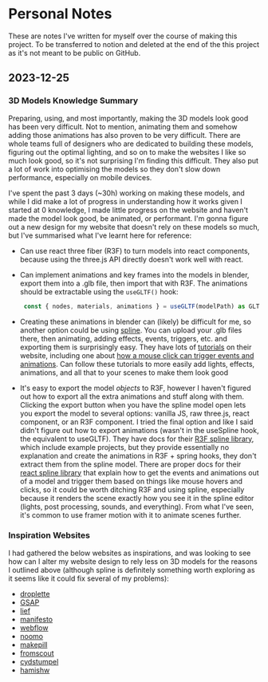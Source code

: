 # Personal Notes

These are notes I've written for myself over the course of making this project. To be transferred to notion and deleted at the end of the this project as it's not meant to be public on GitHub.

## 2023-12-25

### 3D Models Knowledge Summary

Preparing, using, and most importantly, making the 3D models look good has been very difficult. Not to mention, animating them and somehow adding those animations has also proven to be very difficult. There are whole teams full of designers who are dedicated to building these models, figuring out the optimal lighting, and so on to make the websites I like so much look good, so it's not surprising I'm finding this difficult. They also put a lot of work into optimising the models so they don't slow down performance, especially on mobile devices.

I've spent the past 3 days (~30h) working on making these models, and while I did make a lot of progress in understanding how it works given I started at 0 knowledge, I made little progress on the website and haven't made the model look good, be animated, or performant. I'm gonna figure out a new design for my website that doesn't rely on these models so much, but I've summarised what I've learnt here for reference:

-   Can use react three fiber (R3F) to turn models into react components, because using the three.js API directly doesn't work well with react.
-   Can implement animations and key frames into the models in blender, export them into a .glb file, then import that with R3F. The animations should be extractable using the `useGLTF()` hook:
    ```js
     const { nodes, materials, animations } = useGLTF(modelPath) as GLTFResult;
    ```
-   Creating these animations in blender can (likely) be difficult for me, so another option could be using [spline][1.1]. You can upload your .glb files there, then animating, adding effects, events, triggers, etc. and exporting them is surprisingly easy. They have lots of [tutorials][1.2] on their website, including one about [how a mouse click can trigger events and animations][1.3]. Can follow these tutorials to more easily add lights, effects, animations, and all that to your scenes to make them look good

-   It's easy to export the model _objects_ to R3F, however I haven't figured out how to export all the extra animations and stuff along with
    them. Clicking the export button when you have the spline model open lets you export the model to several options: vanilla JS, raw three.js, react component, or an R3F component. I tried the final option and like I said didn't figure out how to export animations (wasn't in the useSpline hook, the equivalent to useGLTF). They have docs for their [R3F spline library][1.4], which include example projects, but they provide essentially no explanation and create the animations in R3F + spring hooks, they don't extract them from the spline model. There are proper docs for their [react spline library][1.5] that explain how to get the events and animations out of a model and trigger them based on things like mouse hovers and clicks, so it could be worth ditching R3F and using spline, especially because it renders the scene exactly how you see it in the spline editor (lights, post processing, sounds, and everything). From what I've seen, it's common to use framer motion with it to animate scenes further.

[1.1]: https://app.spline.design/home
[1.2]: https://spline.design/tutorials
[1.3]: https://spline.design/tutorials/lJIDSiDlhvw-making-a-3d-switch-or-toggle-with-spline
[1.4]: https://github.com/splinetool/r3f-spline
[1.5]: https://github.com/splinetool/react-spline

### Inspiration Websites

I had gathered the below websites as inspirations, and was looking to see how can I alter my website design to rely less on 3D models for the reasons I outlined above (although spline is definitely something worth exploring as it seems like it could fix several of my problems):

-   [droplette](https://www.droplette.app)
-   [GSAP](https://gsap.com/showcase/)
-   [lief](https://liefamsterdam.nl)
-   [manifesto](http://manifesto.clapat.com)
-   [webflow](https://webflow.com)
-   [noomo](https://noomoagency.com)
-   [makepill](https://makepill.com/en)
-   [fromscout](https://fromscout.com)
-   [cydstumpel](https://cydstumpel.nl)
-   [hamishw](https://hamishw.com/#intro)
